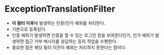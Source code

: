 # ExceptionTranslationFilter

- **이 필터 이후**에 발생하는 인증/인가 예외를 처리한다.
- 기본으로 등록된다.
- 인증 예외가 발생하면 인증을 할 수 있는 로그인 창을 보여준다던가, 인가 예외가 발생하면 접근 거부 메시지를 응답하는 등의 작업을 수행한다.
- 중요한 점은 해당 필터 이전의 예외는 처리하지 못한다는 점이다.
